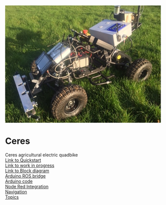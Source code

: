 ![Ceres](/Ceres.jpg)
# Ceres
Ceres agricultural electric quadbike <br>
[Link to Quickstart](quickstart.md)<br>
[Link to work in progress](wip.md) <br>
[Link to Block diagram](blockdiagram.md)<br>
[Arduino ROS bridge](https://github.com/swane/ceres/blob/master/2Ceres_ROS.py) <br>
[Arduino code](https://github.com/swane/ceres/blob/master/final_Quadbike_code.ino) <br>
[Node Red Integration](https://github.com/swane/ceres/blob/master/node_red_integration.md) <br>
[Navigation](https://github.com/swane/ceres/blob/master/navigation.md) <br>
[Topics](https://github.com/swane/ceres/blob/master/topics.md) <br>
